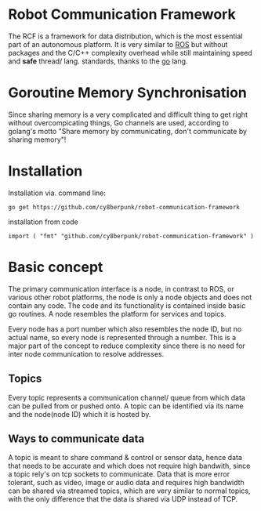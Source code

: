 # Robot Communication Framework

The RCF is a framework for data distribution, which is the most essential part of an autonomous platform. It is very similar to [ROS](https://www.ros.org/) but without packages and the C/C++ complexity overhead while still maintaining speed and **safe** thread/ lang. standards, thanks to the [go](https://golang.org/) lang.

# Goroutine Memory Synchronisation

Since sharing memory is a very complicated and difficult thing to get right without overcompicating things, Go channels are used, according to golang's motto "Share memory by communicating, don't communicate by sharing memory"!

# Installation

Installation via. command line: <br>

`go get https://github.com/cy8berpunk/robot-communication-framework` <br>

installation from code

`
import (
    "fmt"
    "github.com/cy8berpunk/robot-communication-framework"
)
`

# Basic concept

The primary communication interface is a node, in contrast to ROS, or various other robot platforms, the node is only a node objects and does not contain any code. The code and its functionality is contained inside basic go routines.
A node resembles the platform for services and topics.

Every node has a port number which also resembles the node ID, but no actual name, so every node is represented through a number. This is a major part of the concept to reduce complexity since there is no need for inter node communication to resolve addresses.

## Topics

Every topic represents a communication channel/ queue from which data can be pulled from or pushed onto.
A topic can be identified via its name and the node(node ID) which it is hosted by.

## Ways to communicate data

A topic is meant to share command & control or sensor data, hence data that needs to be accurate and which does not require high bandwith, since a topic rely's on tcp sockets to communicate.
Data that is more error tolerant, such as video, image or audio data and requires high bandwidth can be shared via streamed topics, which are very similar to normal topics, with the only difference that the data is shared via UDP instead of TCP.    
